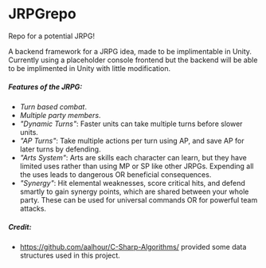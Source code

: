 # JRPGrepo
Repo for a potential JRPG!

A backend framework for a JRPG idea, made to be implimentable in Unity. Currently using a placeholder console frontend but the backend will be able to be implimented in Unity with little modification.

##### Features of the JRPG:
- <i>Turn based combat</i>.
- <i>Multiple party members</i>.
- <i>"Dynamic Turns"</i>: Faster units can take multiple turns before slower units.
- <i>"AP Turns"</i>: Take multiple actions per turn using AP, and save AP for later turns by defending.
- <i>"Arts System"</i>: Arts are skills each character can learn, but they have limited uses rather than using MP or SP like other JRPGs. Expending all the uses leads to dangerous OR beneficial consequences.
- <i>"Synergy"</i>: Hit elemental weaknesses, score critical hits, and defend smartly to gain synergy points, which are shared between your whole party. These can be used for universal commands OR for powerful team attacks.


##### Credit:
- https://github.com/aalhour/C-Sharp-Algorithms/ provided some data structures used in this project.
